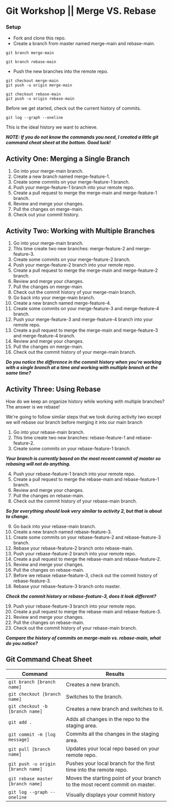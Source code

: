 # Git Workshop || Merge VS. Rebase

### Setup

* Fork and clone this repo.
* Create a branch from master named merge-main and rebase-main.
```
git branch merge-main
```
```
git branch rebase-main
```
* Push the new branches into the remote repo.
```
git checkout merge-main
git push -u origin merge-main
```
```
git checkout rebase-main
git push -u origin rebase-main
```
Before we get started, check out the current history of commits. 
```
git log --graph --oneline
```
This is the ideal history we want to achieve.

_**NOTE: If you do not know the commands you need, I created a little git command cheat sheet at the bottom. Good luck!**_

## Activity One: Merging a Single Branch

1. Go into your merge-main branch.
2. Create a new branch named merge-feature-1.
3. Create some commits on your merge-feature-1 branch.
4. Push your merge-feature-1 branch into your remote repo.
5. Create a pull request to merge the merge-main and merge-feature-1 branch.
6. Review and merge your changes.
7. Pull the changes on merge-main.
8. Check out your commit history.

## Activity Two: Working with Multiple Branches

1. Go into your merge-main branch.
2. This time create two new branches: merge-feature-2 and merge-feature-3.
3. Create some commits on your merge-feature-2 branch.
4. Push your merge-feature-2 branch into your remote repo.
5. Create a pull request to merge the merge-main and merge-feature-2 branch.
6. Review and merge your changes.
7. Pull the changes on merge-main.
8. Check out the commit history of your merge-main branch.
9. Go back into your merge-main branch.
10. Create a new branch named merge-feature-4.
3. Create some commits on your merge-feature-3 and merge-feature-4 branch.
11. Push your merge-feature-3 and merge-feature-4 branch into your remote repo.
12. Create a pull request to merge the merge-main and merge-feature-3 and merge-feature-4 branch.
13. Review and merge your changes.
14. Pull the changes on merge-main.
15. Check out the commit history of your merge-main branch.

_**Do you notice the difference in the commit history when you're working with a single branch at a time and working
with multiple branch at the same time?**_

## Activity Three: Using Rebase

How do we keep an organize history while working with multiple branches? The answer is we rebase!

We're going to follow similar steps that we took during activity two except we will rebase our branch before merging it into our main branch 

1. Go into your rebase-main branch.
2. This time create two new branches: rebase-feature-1 and rebase-feature-2.
3. Create some commits on your rebase-feature-1 branch.

_**Your branch is currently based on the most recent commit of master so rebasing will not do anything.**_

4. Push your rebase-feature-1 branch into your remote repo.
5. Create a pull request to merge the rebase-main and rebase-feature-1 branch.
6. Review and merge your changes.
7. Pull the changes on rebase-main.
8. Check out the commit history of your rebase-main branch.

_**So far everything should look very similar to activity 2, but that is about to change.**_

9. Go back into your rebase-main branch.
10. Create a new branch named rebase-feature-3.
11. Create some commits on your rebase-feature-2 and rebase-feature-3 branch.
12. Rebase your rebase-feature-2 branch onto rebase-main.
13. Push your rebase-feature-2 branch into your remote repo.
14. Create a pull request to merge the rebase-main and rebase-feature-2.
15. Review and merge your changes.
16. Pull the changes on rebase-main.
17. Before we rebase rebase-feature-3, check out the commit history of rebase-feature-3.
18. Rebase your rebase-feature-3 branch onto master.

_**Check the commit history or rebase-feature-3, does it look different?**_

19. Push your rebase-feature-3 branch into your remote repo.
20. Create a pull request to merge the rebase-main and rebase-feature-3.
21. Review and merge your changes.
22. Pull the changes on rebase-main.
23. Check out the commit history of your rebase-main branch.

_**Compare the history of commits on merge-main vs. rebase-main, what do you notice?**_

## Git Command Cheat Sheet

|Command|Results|
|-------|-------|
|```git branch [branch name]```|Creates a new branch.|
|```git checkout [branch name]```|Switches to the branch.|
|```git checkout -b [branch name]```|Creates a new branch and switches to it.|
|```git add .```|Adds all changes in the repo to the staging area.|
|```git commit -m [log message]```|Commits all the changes in the staging area.|
|```git pull [branch name]```|Updates your local repo based on your remote repo.|
|```git push -u origin [branch name]```|Pushes your local branch for the first time into the remote repo.|
|```git rebase master [branch name]```| Moves the starting point of your branch to the most recent commit on master.|
|```git log --graph --oneline```|Visually displays your commit history|
